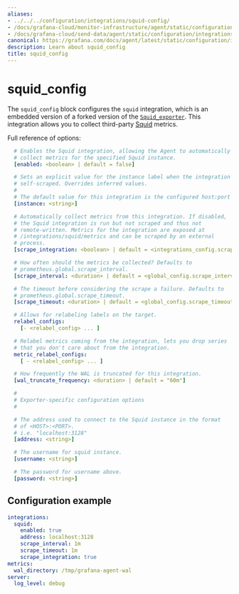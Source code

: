 ```yaml
---
aliases:
- ../../../configuration/integrations/squid-config/
- /docs/grafana-cloud/monitor-infrastructure/agent/static/configuration/integrations/squid-config/
- /docs/grafana-cloud/send-data/agent/static/configuration/integrations/squid-config/
canonical: https://grafana.com/docs/agent/latest/static/configuration/integrations/squid-config/
description: Learn about squid_config
title: squid_config
---
```


# squid_config

The `squid_config` block configures the `squid` integration,
which is an embedded version of a forked version of the [`Squid_exporter`](https://github.com/boynux/squid-exporter). This integration allows you to collect third-party [Squid](http://www.squid-cache.org/) metrics.

Full reference of options:

```yaml
  # Enables the Squid integration, allowing the Agent to automatically
  # collect metrics for the specified Squid instance.
  [enabled: <boolean> | default = false]

  # Sets an explicit value for the instance label when the integration is
  # self-scraped. Overrides inferred values.
  #
  # The default value for this integration is the configured host:port of the connection string.
  [instance: <string>]

  # Automatically collect metrics from this integration. If disabled,
  # the Squid integration is run but not scraped and thus not
  # remote-written. Metrics for the integration are exposed at
  # /integrations/squid/metrics and can be scraped by an external
  # process.
  [scrape_integration: <boolean> | default = <integrations_config.scrape_integrations>]

  # How often should the metrics be collected? Defaults to
  # prometheus.global.scrape_interval.
  [scrape_interval: <duration> | default = <global_config.scrape_interval>]

  # The timeout before considering the scrape a failure. Defaults to
  # prometheus.global.scrape_timeout.
  [scrape_timeout: <duration> | default = <global_config.scrape_timeout>]

  # Allows for relabeling labels on the target.
  relabel_configs:
    [- <relabel_config> ... ]

  # Relabel metrics coming from the integration, lets you drop series
  # that you don't care about from the integration.
  metric_relabel_configs:
    [ - <relabel_config> ... ]

  # How frequently the WAL is truncated for this integration.
  [wal_truncate_frequency: <duration> | default = "60m"]

  #
  # Exporter-specific configuration options
  #

  # The address used to connect to the Squid instance in the format
  # of <HOST>:<PORT>.
  # i.e. "localhost:3128"
  [address: <string>]

  # The username for squid instance.
  [username: <string>]

  # The password for username above.
  [password: <string>]
```

## Configuration example

```yaml
integrations:
  squid:
    enabled: true
    address: localhost:3128
    scrape_interval: 1m
    scrape_timeout: 1m
    scrape_integration: true
metrics:
  wal_directory: /tmp/grafana-agent-wal
server:
  log_level: debug
```
